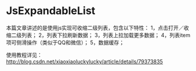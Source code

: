 # JsExpandableList
本篇文章讲述的是使用js实现可收缩二级列表，包含以下特性：
1，点击打开／收缩二级列表；
2，列表下拉刷新数据；
3，列表上拉加载更多数据；
4，列表item项可侧滑操作（类似于QQ和微信）；
5，数据缓存；

使用教程详见：http://blog.csdn.net/xiaoxiaoluckylucky/article/details/79373835
